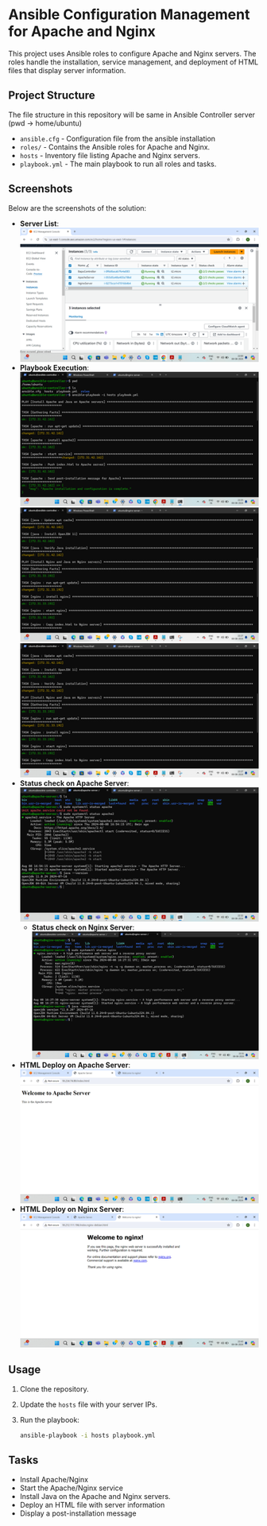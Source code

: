 # Ansible Configuration Management for Apache and Nginx

This project uses Ansible roles to configure Apache and Nginx servers. The roles handle the installation, service management, and deployment of HTML files that display server information.

## Project Structure

The file structure in this repository will be same in Ansible Controller server 
(pwd -> home/ubuntu)


- `ansible.cfg` - Configuration file from the ansible installation
- `roles/` - Contains the Ansible roles for Apache and Nginx.
- `hosts` - Inventory file listing Apache and Nginx servers.
- `playbook.yml` - The main playbook to run all roles and tasks.

## Screenshots
Below are the screenshots of the solution:
- **Server List**:
  ![Server List](screenshots/Server-List.png)
- **Playbook Execution**:
  ![Playbook Execution](screenshots/Playbook-Execute1.png)
  ![Playbook Execution](screenshots/Playbook-Execute2.png)
  ![Playbook Execution](screenshots/Playbook-Execute2.png)
- **Status check on Apache Server**:
  ![Apache Server](screenshots/Apache-Verify-Status.png)
  - **Status check on Nginx Server**:
  ![Apache Server](screenshots/Nginx-Verify-Status.png)
- **HTML Deploy on Apache Server**:
  ![HTML Deploy Apache](screenshots/Apache-html-deploy.png)
- **HTML Deploy on Nginx Server**:
  ![HTML Deploy Nginx](screenshots/Nginx-Success.png)

## Usage

1. Clone the repository.
2. Update the `hosts` file with your server IPs.
3. Run the playbook:

   ```bash
   ansible-playbook -i hosts playbook.yml

## Tasks

- Install Apache/Nginx
- Start the Apache/Nginx service
- Install Java on the Apache and Nginx servers.
- Deploy an HTML file with server information
- Display a post-installation message
